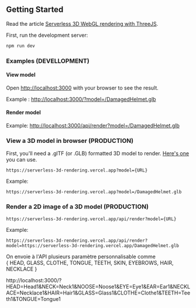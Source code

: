 ## Getting Started

Read the article [Serverless 3D WebGL rendering with ThreeJS](https://rainer.im/blog/serverless-3d-rendering).

First, run the development server:

```bash
npm run dev
```
### Examples (DEVELLOPMENT)

#### View model
Open [http://localhost:3000](http://localhost:3000) with your browser to see the result.

Example : [http://localhost:3000/?model=/DamagedHelmet.glb](http://localhost:3000/?model=/DamagedHelmet.glb)

#### Render model

Example: [http://localhost:3000/api/render?model=/DamagedHelmet.glb](http://localhost:3000/api/render?model=/DamagedHelmet.glb)

### View a 3D model in browser (PRODUCTION)

First, you'll need a .glTF (or .GLB) formatted 3D model to render. [Here's one](http://serverless-3d-rendering.vercel.app/DamagedHelmet.glb) you can use.

`https://serverless-3d-rendering.vercel.app?model={URL}`

Example:

`https://serverless-3d-rendering.vercel.app?model=/DamagedHelmet.glb`

### Render a 2D image of a 3D model (PRODUCTION)

`https://serverless-3d-rendering.vercel.app/api/render?model={URL}`

Example:

`https://serverless-3d-rendering.vercel.app/api/render?model=https://serverless-3d-rendering.vercel.app/DamagedHelmet.glb`

On envoie à l'API plusieurs paramètre personnalisable comme  
{
HEAD,
GLASS,
CLOTHE,
TONGUE,
TEETH,
SKIN,
EYEBROWS,
HAIR,
NECKLACE
}

http://localhost:3000/?HEAD=Head1&NECK=Neck1&NOOSE=Noose1&EYE=Eye1&EAR=Ear1&NECKLACE=Necklace1&HAIR=Hair1&GLASS=Glass1&CLOTHE=Clothe1&TEETH=Teeth1&TONGUE=Tongue1